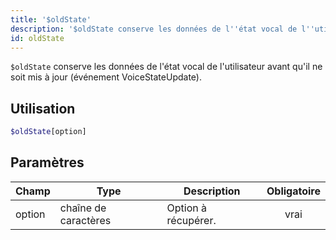 ```yaml
---
title: '$oldState'
description: '$oldState conserve les données de l''état vocal de l''utilisateur avant qu''il ne soit mis à jour (événement VoiceStateUpdate).'
id: oldState
---
```


`$oldState` conserve les données de l'état vocal de l'utilisateur avant qu'il ne soit mis à jour (événement VoiceStateUpdate).

## Utilisation

```php
$oldState[option]
```

## Paramètres

| Champ  | Type                 | Description         | Obligatoire |
| ------ | -------------------- | ------------------- |:-----------:|
| option | chaîne de caractères | Option à récupérer. |    vrai     |